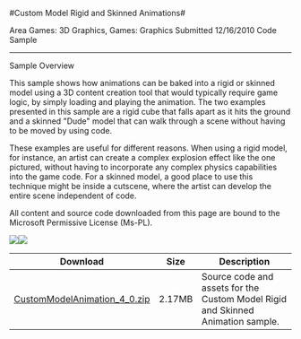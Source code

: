 #Custom Model Rigid and Skinned Animations#

Area
Games: 3D Graphics, Games: Graphics
Submitted
12/16/2010
Code Sample

---

Sample Overview

This sample shows how animations can be baked into a rigid or skinned model using a 3D content creation tool that would typically require game logic, by simply loading and playing the animation. The two examples presented in this sample are a rigid cube that falls apart as it hits the ground and a skinned "Dude" model that can walk through a scene without having to be moved by using code.
 
These examples are useful for different reasons. When using a rigid model, for instance, an artist can create a complex explosion effect like the one pictured, without having to incorporate any complex physics capabilities into the game code. For a skinned model, a good place to use this technique might be inside a cutscene, where the artist can develop the entire scene independent of code.

All content and source code downloaded from this page are bound to the Microsoft Permissive License (Ms-PL).

![](https://github.com/kniEngine/XNAGameStudio/blob/main/Images/custommodelanimation1.png)![](https://github.com/kniEngine/XNAGameStudio/blob/main/Images/custommodelanimation2.png)  	 

 
Download | Size | Description
---|---|---|
[CustomModelAnimation_4_0.zip](https://github.com/kniEngine/XNAGameStudio/blob/main/Samples/CustomModelAnimation_4_0.zip?raw=true) | 2.17MB | Source code and assets for the Custom Model Rigid and Skinned Animation sample.